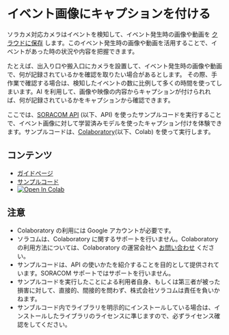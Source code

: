 # イベント画像にキャプションを付ける

ソラカメ対応カメラはイベントを検知して、イベント発生時の画像や動画を [クラウドに保存](/ja-jp/guides/soracom-cloud-camera-services/check-event/) します。このイベント発生時の画像や動画を活用することで、イベントがあった時の状況や内容を把握できます。

たとえば、出入り口や搬入口にカメラを設置して、イベント発生時の画像や動画で、何が記録されているかを確認を取りたい場合があるとします。
その際、手作業で確認する場合は、検知したイベントの数に比例して多くの時間を使ってしまいます。AI を利用して、画像や映像の内容からキャプションが付けられれば、何が記録されているかをキャプションから確認できます。

ここでは、[SORACOM API](/ja-jp/tools/api/) (以下、API) を使ったサンプルコードを実行することで、イベント画像に対して学習済みモデルを使ったキャプション付けを体験できます。サンプルコードは、[Colaboratory](https://colab.research.google.com/)(以下、Colab) を使って実行します。

## コンテンツ
-  [ガイドページ](https://users.soracom.io/ja-jp/guides/soracom-cloud-camera-services/api-examples-add-caption-to-event-image/)
-  [サンプルコード](https://github.com/soracom-labs/sora-cam-api-examples/tree/main/add-caption-to-event-image/)
- [![Open In Colab](https://colab.research.google.com/assets/colab-badge.svg)](https://colab.research.google.com/github/soracom-labs/sora-cam-api-examples/blob/main/add-caption-to-event-image/api-examples-add-caption-to-event-image.ipynb)

## 注意

- Colaboratory の利用には Google アカウントが必要です。
- ソラコムは、Colaboratory に関するサポートを行いません。Colaboratory の利用方法については、Colaboratory の運営会社へ [お問い合わせ](https://research.google.com/colaboratory/faq.html) ください。
- サンプルコードは、API の使いかたを紹介することを目的として提供されています。SORACOM サポートではサポートを行いません。
- サンプルコードを実行したことによる利用者自身、もしくは第三者が被った損害に対して、直接的、間接的を問わず、株式会社ソラコムは責任を負いかねます。
- サンブルコード内でライブラリを明示的にインストールしている場合は、インストールしたライブラリのライセンスに準じますので、必ずライセンス確認をしてください。